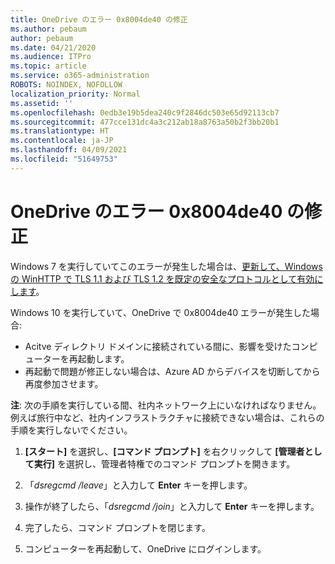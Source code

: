 ```yaml
---
title: OneDrive のエラー 0x8004de40 の修正
ms.author: pebaum
author: pebaum
ms.date: 04/21/2020
ms.audience: ITPro
ms.topic: article
ms.service: o365-administration
ROBOTS: NOINDEX, NOFOLLOW
localization_priority: Normal
ms.assetid: ''
ms.openlocfilehash: 0edb3e19b5dea240c9f2846dc503e65d92113cb7
ms.sourcegitcommit: 477cce131dc4a3c212ab18a8763a50b2f3bb20b1
ms.translationtype: HT
ms.contentlocale: ja-JP
ms.lasthandoff: 04/09/2021
ms.locfileid: "51649753"
---
```

# <a name="fix-0x8004de40-error-in-onedrive"></a>OneDrive のエラー 0x8004de40 の修正

Windows 7 を実行していてこのエラーが発生した場合は、[更新して、Windows の WinHTTP で TLS 1.1 および TLS 1.2 を既定の安全なプロトコルとして有効にします](https://support.microsoft.com/topic/update-to-enable-tls-1-1-and-tls-1-2-as-default-secure-protocols-in-winhttp-in-windows-c4bd73d2-31d7-761e-0178-11268bb10392)。

Windows 10 を実行していて、OneDrive で 0x8004de40 エラーが発生した場合:

- Acitve ディレクトリ ドメインに接続されている間に、影響を受けたコンピューターを再起動します。
- 再起動で問題が修正しない場合は、Azure AD からデバイスを切断してから再度参加させます。 

**注**: 次の手順を実行している間、社内ネットワーク上にいなければなりません。 例えば旅行中など、社内インフラストラクチャに接続できない場合は、これらの手順を実行しないでください。 

1. **[スタート]** を選択し、**[コマンド プロンプト]** を右クリックして **[管理者として実行]** を選択し、管理者特権でのコマンド プロンプトを開きます。

1. 「*dsregcmd /leave*」と入力して **Enter** キーを押します。

1. 操作が終了したら、「*dsregcmd /join*」と入力して **Enter** キーを押します。

1. 完了したら、コマンド プロンプトを閉じます。

1. コンピューターを再起動して、OneDrive にログインします。